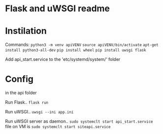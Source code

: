 # Flask and uWSGI readme

# Instilation
Commands:
`python3 -m venv apiVENV`
`source apiVENV/bin/activate`
`apt-get install python3-all-dev`
`pip install wheel`
`pip install uwsgi flask`

Add api_start.service to the 'etc/systemd/system/' folder

# Config
in the api folder

Run Flask..
`flask run`

Run uWSGI..
`uwsgi --ini app.ini`

Run uWSGI server as daemon..
`sudo systemclt start api_start.service`
file on VM is `sudo systemclt start siteapi.service`
